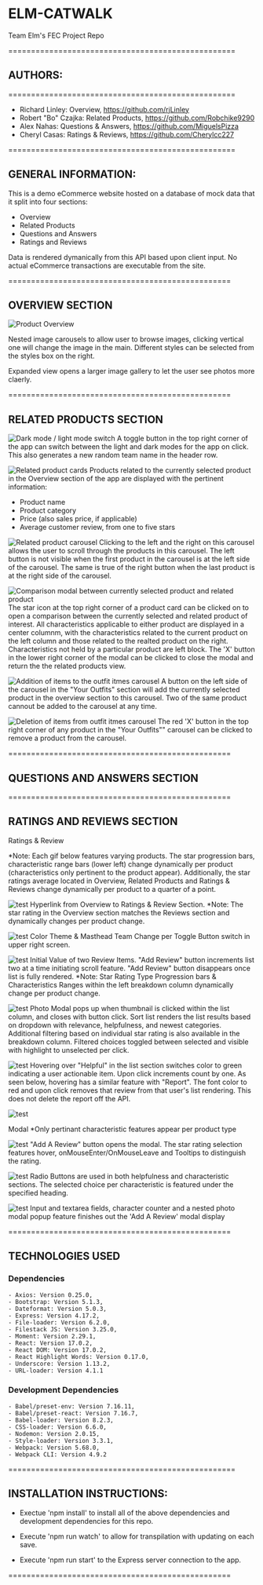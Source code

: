 # ELM-CATWALK

Team Elm's FEC Project Repo

==================================================

## AUTHORS:

==================================================
- Richard Linley: Overview, https://github.com/rjLinley
- Robert "Bo" Czajka: Related Products, https://github.com/Robchike9290
- Alex Nahas: Questions & Answers, https://github.com/MiguelsPizza
- Cheryl Casas: Ratings & Reviews, https://github.com/Cherylcc227

==================================================
## GENERAL INFORMATION:

This is a demo eCommerce website hosted on a database of mock data that it split into four sections:

- Overview
- Related Products
- Questions and Answers
- Ratings and Reviews

Data is rendered dymanically from this API based upon client input. No actual eCommerce transactions are executable from the site.

=================================================

## OVERVIEW SECTION

<img src='https://imgur.com/DN94YiN' alt='Product Overview'/>

Nested image carousels to allow user to browse images, clicking vertical one will change the image in the main. Different styles can be selected from the styles box on the right.

Expanded view opens a larger image gallery to let the user see photos more claerly.

=================================================

## RELATED PRODUCTS SECTION

![Dark mode / light mode switch](https://imgur.com/N72iZIV.jpg)
A toggle button in the top right corner of the app can switch between the light and dark modes for the app on click. This also generates a new random team name in the header row.

![Related product cards](https://imgur.com/GialhVf.jpg)
Products related to the currently selected product in the Overview section of the app are displayed with the pertinent information:

- Product name
- Product category
- Price (also sales price, if applicable)
- Average customer review, from one to five stars

![Related product carousel](https://imgur.com/kbOWhem.jpg)
Clicking to the left and the right on this carousel allows the user to scroll through the products in this carousel. The left button is not visible when the first product in the carousel is at the left side of the carousel. The same is true of the right button when the last product is at the right side of the carousel.

![Comparison modal between currently selected product and related product](https://imgur.com/dsiHo4w.jpg)
The star icon at the top right corner of a product card can be clicked on to open a comparison between the currently selected and related product of interest. All characteristics applicable to either product are displayed in a center columnm, with the characteristics related to the current product on the left column and those related to the realted product on the right. Characteristics not held by a particular product are left block. The 'X' button in the lower right corner of the modal can be clicked to close the modal and return the the related products view.

![Addition of items to the outfit itmes carousel](https://i.imgur.com/jle1MmZ.gif)
A button on the left side of the carousel in the "Your Outfits" section will add the currently selected product in the overview section to this carousel. Two of the same product cannout be added to the carousel at any time.

![Deletion of items from outfit itmes carousel](https://i.imgur.com/DQQK2Tp.gif)
The red 'X' button in the top right corner of any product in the "Your Outfits"" carousel can be clicked to remove a product from the carousel.

=================================================

## QUESTIONS AND ANSWERS SECTION

=================================================

## RATINGS AND REVIEWS SECTION

Ratings & Review

*Note: Each gif below features varying products. The star progression bars, characteristic range bars (lower left) change dynamically per product (characteristics only pertinent to the product appear).  Additionally, the star ratings average located in Overview, Related Products and Ratings & Reviews change dynamically per product to a quarter of a point.

![test](http://g.recordit.co/1LLgeJmkUH.gif)
Hyperlink from Overview to Ratings & Review Section. *Note: The star rating in the Overview section matches the Reviews section and dynamically changes per product change.

![test](http://g.recordit.co/mrJ6YAOzHn.gif)
Color Theme & Masthead Team Change per Toggle Button switch in upper right screen.

![test](http://g.recordit.co/rUXA9P51B4.gif)
Initial Value of two Review Items. "Add Review" button increments list two at a time initiating scroll feature. "Add Review" button disappears once list is fully rendered. *Note: Star Rating Type Progression bars & Characteristics Ranges within the left breakdown column dynamically change per product change.

![test](http://g.recordit.co/W0hEyGAY2j.gif)
Photo Modal pops up when thumbnail is clicked within the list column, and closes with button click. Sort list renders the list results based on dropdown with relevance, helpfulness, and newest categories. Additional filtering based on individual star rating is also available in the breakdown column. Filtered choices toggled between selected and visible with highlight to unselected per click.

 ![test](http://g.recordit.co/x6X9WjsN5I.gif)
Hovering over "Helpful" in the list section switches color to green indicating a user actionable item. Upon click increments count by one. As seen below, hovering has a similar feature with "Report". The font color to red and upon click removes that review from that user's list rendering. This does not delete the report off the API.

 ![test](http://g.recordit.co/WzBCajlA9V.gif)


Modal
*Only pertinant characteristic features appear per product type

![test](http://g.recordit.co/ueFapJpnC9.gif)
"Add A Review" button opens the modal.  The star rating selection features hover, onMouseEnter/OnMouseLeave and Tooltips to distinguish the rating.

![test](http://g.recordit.co/NxYhGbNMXE.gif)
Radio Buttons are used in both helpfulness and characteristic sections.  The selected choice per characteristic is featured under the specified heading.

![test](http://g.recordit.co/AdTMwuhlUL.gif)
Input and textarea fields, character counter and a nested photo modal popup feature finishes out the 'Add A Review' modal display


=================================================

## TECHNOLOGIES USED

### Dependencies

    - Axios: Version 0.25.0,
    - Bootstrap: Version 5.1.3,
    - Dateformat: Version 5.0.3,
    - Express: Version 4.17.2,
    - File-loader: Version 6.2.0,
    - Filestack JS: Version 3.25.0,
    - Moment: Version 2.29.1,
    - React: Version 17.0.2,
    - React DOM: Version 17.0.2,
    - React Highlight Words: Version 0.17.0,
    - Underscore: Version 1.13.2,
    - URL-loader: Version 4.1.1

### Development Dependencies

    - Babel/preset-env: Version 7.16.11,
    - Babel/preset-react: Version 7.16.7,
    - Babel-loader: Version 8.2.3,
    - CSS-loader: Version 6.6.0,
    - Nodemon: Version 2.0.15,
    - Style-loader: Version 3.3.1,
    - Webpack: Version 5.68.0,
    - Webpack CLI: Version 4.9.2

==================================================

## INSTALLATION INSTRUCTIONS:

- Exectue 'npm install' to install all of the above dependencies and development dependencies for this repo.

- Execute 'npm run watch' to allow for transpilation with updating on each save.
- Execute 'npm run start' to the Express server connection to the app.

=================================================

